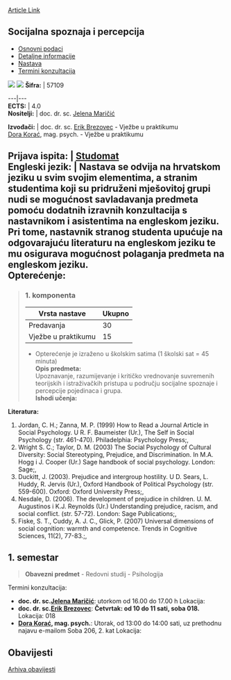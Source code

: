 [Article Link](https://www.fhs.hr/predmet/ssp)

## Socijalna spoznaja i percepcija
  * [Osnovni podaci](https://www.fhs.hr/predmet/ssp#v1id-904877_290392_1_0 "Osnovni podaci")
  * [Detaljne informacije](https://www.fhs.hr/predmet/ssp#v1id-904877_290392_1_1 "Detaljne informacije")
  * [Nastava](https://www.fhs.hr/predmet/ssp#v1id-904877_290392_1_2 "Nastava")
  * [Termini konzultacija](https://www.fhs.hr/predmet/ssp#v1id-904877_290392_1_3 "Termini konzultacija")


[![](https://www.fhs.hr/img/flags/gif/hr.gif)](https://www.fhs.hr/predmet/ssp) [![](https://www.fhs.hr/img/flags/gif/gb.gif)](https://www.fhs.hr/en/course/scap)
**Šifra:** |  57109  
  
---|---  
**ECTS:** |  4.0   
**Nositelji:** |  doc. dr. sc. [Jelena Maričić](https://www.fhs.hr/djelatnik/jelena.maricic)   
  
**Izvođači:** |  doc. dr. sc. [Erik Brezovec](https://www.fhs.hr/djelatnik/erik.brezovec) - Vježbe u praktikumu  
[Dora Korać](https://www.fhs.hr/djelatnik/dora.korac), mag. psych. - Vježbe u praktikumu  
  
**Prijava ispita:** |  [Studomat](http://www.isvu.hr/studomat)  
**Engleski jezik:** |  Nastava se odvija na hrvatskom jeziku u svim svojim elementima, a stranim studentima koji su pridruženi mješovitoj grupi nudi se mogućnost savladavanja predmeta pomoću dodatnih izravnih konzultacija s nastavnikom i asistentima na engleskom jeziku. Pri tome, nastavnik stranog studenta upućuje na odgovarajuću literaturu na engleskom jeziku te mu osigurava mogućnost polaganja predmeta na engleskom jeziku.   
**Opterećenje:**  
---  
> ### 1. komponenta
> | Vrsta nastave | Ukupno  
> ---|---  
> Predavanja | 30  
> Vježbe u praktikumu | 15  
> * Opterećenje je izraženo u školskim satima (1 školski sat = 45 minuta)   
**Opis predmeta:**  
> Upoznavanje, razumijevanje i kritičko vrednovanje suvremenih teorijskih i istraživačkih pristupa u području socijalne spoznaje i percepcije pojedinaca i grupa.  
**Ishodi učenja:**  

  
**Literatura:**  
  1. Jordan, C. H.; Zanna, M. P. (1999) How to Read a Journal Article in Social Psychology. U R. F. Baumeister (Ur.), The Self in Social Psychology (str. 461-470). Philadelphia: Psychology Press;, 
  2. Wright S. C.; Taylor, D. M. (2003) The Social Psychology of Cultural Diversity: Social Stereotyping, Prejudice, and Discrimination. In M.A. Hogg i J. Cooper (Ur.) Sage handbook of social psychology. London: Sage;, 
  3. Duckitt, J. (2003). Prejudice and intergroup hostility. U D. Sears, L. Huddy, R. Jervis (Ur.), Oxford Handbook of Political Psychology (str. 559-600). Oxford: Oxford University Press;, 
  4. Nesdale, D. (2006). The development of prejudice in children. U. M. Augustinos i K.J. Reynolds (Ur.) Understanding prejudice, racism, and social conflict. (str. 57-72). London: Sage Publications;, 
  5. Fiske, S. T., Cuddy, A. J. C., Glick, P. (2007) Universal dimensions of social cognition: warmth and competence. Trends in Cognitive Sciences, 11(2), 77-83.;, 

  
**1. semestar**  
---  
> **Obavezni predmet** - Redovni studij - Psihologija  
>   
Termini konzultacija: 
  * **doc. dr. sc.[Jelena Maričić](https://www.fhs.hr/djelatnik/jelena.maricic)**: 
utorkom od 16.00 do 17.00 h
Lokacija: 
  * **doc. dr. sc.[Erik Brezovec](https://www.fhs.hr/djelatnik/erik.brezovec)**: 
**Četvrtak: od 10 do 11 sati, soba 018.**
Lokacija: 018 
  * **[Dora Korać](https://www.fhs.hr/djelatnik/dora.korac), mag. psych.**: 
Utorak, od 13:00 do 14:00 sati, uz prethodnu najavu e-mailom
Soba 206, 2. kat
Lokacija: 


## Obavijesti
[Arhiva obavijesti](https://www.fhs.hr/predmet/ssp?@=20oxn#news_78336 "Arhiva obavijesti")
